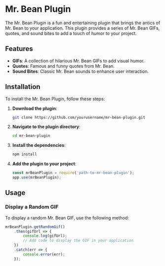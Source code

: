 # Mr. Bean Plugin

The Mr. Bean Plugin is a fun and entertaining plugin that brings the antics of Mr. Bean to your application. This plugin provides a series of Mr. Bean GIFs, quotes, and sound bites to add a touch of humor to your project. 

## Features

- **GIFs**: A collection of hilarious Mr. Bean GIFs to add visual humor.
- **Quotes**: Famous and funny quotes from Mr. Bean.
- **Sound Bites**: Classic Mr. Bean sounds to enhance user interaction.

## Installation

To install the Mr. Bean Plugin, follow these steps:

1. **Download the plugin**:
    ```sh
    git clone https://github.com/yourusername/mr-bean-plugin.git
    ```

2. **Navigate to the plugin directory**:
    ```sh
    cd mr-bean-plugin
    ```

3. **Install the dependencies**:
    ```sh
    npm install
    ```

4. **Add the plugin to your project**:
    ```js
    const mrBeanPlugin = require('path-to-mr-bean-plugin');
    app.use(mrBeanPlugin);
    ```

## Usage

### Display a Random GIF

To display a random Mr. Bean GIF, use the following method:

```js
mrBeanPlugin.getRandomGif()
    .then(gifUrl => {
        console.log(gifUrl);
        // Add code to display the GIF in your application
    })
    .catch(err => {
        console.error(err);
    });
```